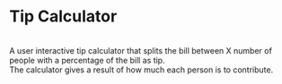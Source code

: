 <h1> Tip Calculator</h1> <br />
A user interactive tip calculator that splits the bill between X number of people with a percentage of the bill as tip.<br /> The calculator gives a result of how much each person is to contribute.